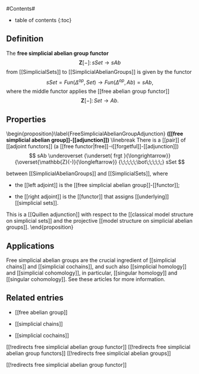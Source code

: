 


#Contents#
* table of contents
{:toc}

## Definition

The __free simplicial abelian group functor__
$$\mathbf{Z}[-]\colon sSet \to sAb$$
from [[SimplicialSets]] to [[SimplicialAbelianGroups]]
is given by the functor
$$sSet = Fun(\Delta^{op}, Set) \to Fun(\Delta^{op}, Ab) = sAb,$$
where the middle functor applies the [[free abelian group functor]]
$$\mathbf{Z}[-]\colon Set \to Ab.$$

## Properties

\begin{proposition}\label{FreeSimplicialAbelianGroupAdjunction}
**([[free simplicial abelian group]]-[[adjunction]])** \linebreak
  There is a [[pair]] of [[adjoint functors]]
  (a [[free functor|free]]$\dashv$[[forgetful]]-[[adjunction]])
  $$
    sAb
      \underoverset
        {\underset{ frgt }{\longrightarrow}}
        {\overset{\mathbb{Z}(-)}{\longleftarrow}}
        {\;\;\;\;\;\bot\;\;\;\;\;}
    sSet
  $$

  between [[SimplicialAbelianGroups]] and [[SimplicialSets]], where

  * the [[left adjoint]] is the [[free simplicial abelian group]]-[[functor]];

  * the [[right adjoint]] is the [[functor]] that assigns [[underlying]] [[simplicial sets]].

  This is a [[Quillen adjunction]] with respect to the [[classical model structure on simplicial sets]] and the projective [[model structure on simplicial abelian groups]].
\end{proposition}


## Applications

Free simplicial abelian groups
are the crucial ingredient of [[simplicial chains]] and [[simplicial cochains]],
and such also [[simplicial homology]] and [[simplicial cohomology]],
in particular, [[singular homology]] and [[singular cohomology]].
See these articles for more information.

## Related entries

* [[free abelian group]]

* [[simplicial chains]]

* [[simplicial cochains]]

[[!redirects free simplicial abelian group functor]]
[[!redirects free simplicial abelian group functors]]
[[!redirects free simplicial abelian groups]]

[[!redirects free simplicial abelian group functor]]
